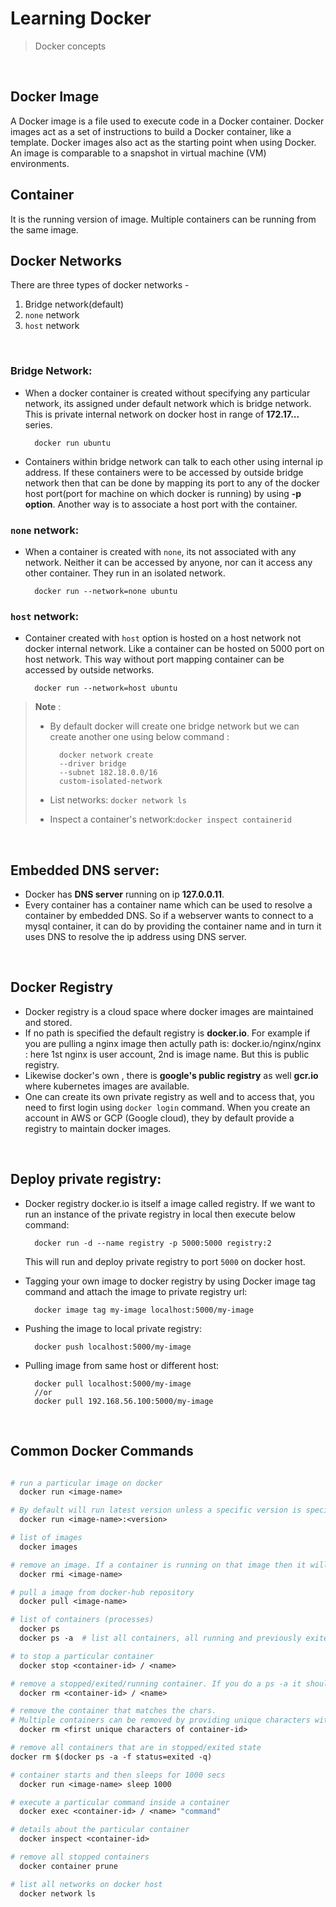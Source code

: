 # Learning Docker
> Docker concepts

<br/>

## Docker Image

A Docker image is a file used to execute code in a Docker container. Docker images act as a set of instructions to build a Docker container, like a template. Docker images also act as the starting point when using Docker. An image is comparable to a snapshot in virtual machine (VM) environments.

## Container

It is the running version of image. Multiple containers can be running from the same image.

## Docker Networks

There are three types of docker networks -

  1. Bridge network(default)
  2. `none` network 
  3. `host` network

<br/> 

### **Bridge Network:**

- When a docker container is created without specifying any particular network, its assigned under default network which is bridge network. This is private internal network on docker host in range of **172.17...** series.

  ```
    docker run ubuntu
  ```

- Containers within bridge network can talk to each other using internal ip address. If these containers were to be accessed by outside bridge network then that can be done by mapping its port to any of the docker host port(port for machine on which docker is running) by using **-p option**. Another way is to associate a host port with the container.

### **`none` network:** 

- When a container is created with `none`, its not associated with any network. Neither it can be accessed by anyone, nor can it access any other container. They run in an isolated network.

  ```
    docker run --network=none ubuntu
  ```

### **`host` network:**

- Container created with `host` option is hosted on a host network not docker internal network. Like a container can be hosted on 5000 port on host network. This way without port mapping container can be accessed by outside networks.

  ```
    docker run --network=host ubuntu
  ```
  
> **Note** : 
>
> - By default docker will create one bridge network but we can create another one using below command :
>
>   ```
>     docker network create 
>     --driver bridge 
>     --subnet 182.18.0.0/16
>     custom-isolated-network
>   ```
>
>  - List networks: `docker network ls` 
>  - Inspect a container's network:`docker inspect containerid`

<br/>

## Embedded DNS server: 

- Docker has **DNS server** running on ip **127.0.0.11**. 
- Every container has a container name which can be used to resolve a container by embedded DNS. So if a webserver wants to connect to a mysql container, it can do by providing the container name and in turn it uses DNS to resolve the ip address using DNS server.

<br/>

## Docker Registry

- Docker registry is a cloud space where docker images are maintained and stored.  
- If no path is specified the default registry is **docker.io**. For example if you are pulling a nginx image then actully path is: docker.io/nginx/nginx : here 1st nginx is user account, 2nd is image name. But this is public registry. 
- Likewise docker's own , there is **google's public registry** as well **gcr.io** where kubernetes images are available. 
- One can create its own private registry as well and to access that, you need to first login using `docker login` command. When you create an account in AWS or GCP (Google cloud), they by default provide a registry to maintain docker images. 

<br/>

## Deploy private registry:

- Docker registry docker.io is itself a image called registry. If we want to run an instance of the private registry in local then execute below command:
  ```
    docker run -d --name registry -p 5000:5000 registry:2 
  ``` 
  This will run and deploy private registry to port `5000` on docker host.

- Tagging your own image to docker registry by using Docker image tag command and attach the image to private registry url:
  ```
    docker image tag my-image localhost:5000/my-image 
  ```

- Pushing the image to local private registry:
  ```
    docker push localhost:5000/my-image
  ```

- Pulling image from same host or different host:
  ```
    docker pull localhost:5000/my-image 
    //or 
    docker pull 192.168.56.100:5000/my-image 
  ```

<br/>

## Common Docker Commands

```dockerfile

# run a particular image on docker
  docker run <image-name>	

# By default will run latest version unless a specific version is specified
  docker run <image-name>:<version>	

# list of images  
  docker images	

# remove an image. If a container is running on that image then it will throw an error
  docker rmi <image-name>	

# pull a image from docker-hub repository  
  docker pull <image-name>	

# list of containers (processes)
  docker ps
  docker ps -a 	# list all containers, all running and previously exited containers

# to stop a particular container
  docker stop <container-id> / <name> 

# remove a stopped/exited/running container. If you do a ps -a it should not appear again
  docker rm <container-id> / <name>

# remove the container that matches the chars. 
# Multiple containers can be removed by providing unique characters with spaces in same command  
  docker rm <first unique characters of container-id>

# remove all containers that are in stopped/exited state
docker rm $(docker ps -a -f status=exited -q)

# container starts and then sleeps for 1000 secs
  docker run <image-name> sleep 1000	

# execute a particular command inside a container
  docker exec <container-id> / <name> "command"	

# details about the particular container
  docker inspect <container-id> 

# remove all stopped containers
  docker container prune

# list all networks on docker host  
  docker network ls	

```


